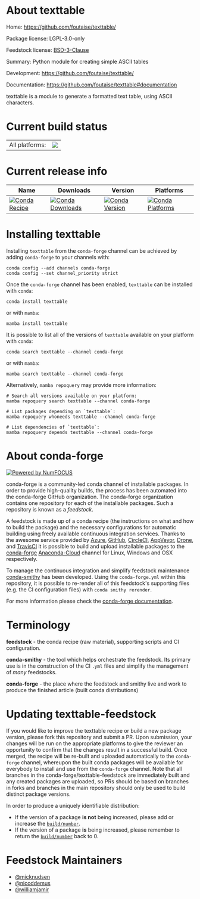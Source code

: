 About texttable
===============

Home: https://github.com/foutaise/texttable/

Package license: LGPL-3.0-only

Feedstock license: [BSD-3-Clause](https://github.com/conda-forge/texttable-feedstock/blob/main/LICENSE.txt)

Summary: Python module for creating simple ASCII tables

Development: https://github.com/foutaise/texttable/

Documentation: https://github.com/foutaise/texttable#documentation

texttable is a module to generate a formatted text table, using ASCII characters.

Current build status
====================


<table><tr><td>All platforms:</td>
    <td>
      <a href="https://dev.azure.com/conda-forge/feedstock-builds/_build/latest?definitionId=4600&branchName=main">
        <img src="https://dev.azure.com/conda-forge/feedstock-builds/_apis/build/status/texttable-feedstock?branchName=main">
      </a>
    </td>
  </tr>
</table>

Current release info
====================

| Name | Downloads | Version | Platforms |
| --- | --- | --- | --- |
| [![Conda Recipe](https://img.shields.io/badge/recipe-texttable-green.svg)](https://anaconda.org/conda-forge/texttable) | [![Conda Downloads](https://img.shields.io/conda/dn/conda-forge/texttable.svg)](https://anaconda.org/conda-forge/texttable) | [![Conda Version](https://img.shields.io/conda/vn/conda-forge/texttable.svg)](https://anaconda.org/conda-forge/texttable) | [![Conda Platforms](https://img.shields.io/conda/pn/conda-forge/texttable.svg)](https://anaconda.org/conda-forge/texttable) |

Installing texttable
====================

Installing `texttable` from the `conda-forge` channel can be achieved by adding `conda-forge` to your channels with:

```
conda config --add channels conda-forge
conda config --set channel_priority strict
```

Once the `conda-forge` channel has been enabled, `texttable` can be installed with `conda`:

```
conda install texttable
```

or with `mamba`:

```
mamba install texttable
```

It is possible to list all of the versions of `texttable` available on your platform with `conda`:

```
conda search texttable --channel conda-forge
```

or with `mamba`:

```
mamba search texttable --channel conda-forge
```

Alternatively, `mamba repoquery` may provide more information:

```
# Search all versions available on your platform:
mamba repoquery search texttable --channel conda-forge

# List packages depending on `texttable`:
mamba repoquery whoneeds texttable --channel conda-forge

# List dependencies of `texttable`:
mamba repoquery depends texttable --channel conda-forge
```


About conda-forge
=================

[![Powered by
NumFOCUS](https://img.shields.io/badge/powered%20by-NumFOCUS-orange.svg?style=flat&colorA=E1523D&colorB=007D8A)](https://numfocus.org)

conda-forge is a community-led conda channel of installable packages.
In order to provide high-quality builds, the process has been automated into the
conda-forge GitHub organization. The conda-forge organization contains one repository
for each of the installable packages. Such a repository is known as a *feedstock*.

A feedstock is made up of a conda recipe (the instructions on what and how to build
the package) and the necessary configurations for automatic building using freely
available continuous integration services. Thanks to the awesome service provided by
[Azure](https://azure.microsoft.com/en-us/services/devops/), [GitHub](https://github.com/),
[CircleCI](https://circleci.com/), [AppVeyor](https://www.appveyor.com/),
[Drone](https://cloud.drone.io/welcome), and [TravisCI](https://travis-ci.com/)
it is possible to build and upload installable packages to the
[conda-forge](https://anaconda.org/conda-forge) [Anaconda-Cloud](https://anaconda.org/)
channel for Linux, Windows and OSX respectively.

To manage the continuous integration and simplify feedstock maintenance
[conda-smithy](https://github.com/conda-forge/conda-smithy) has been developed.
Using the ``conda-forge.yml`` within this repository, it is possible to re-render all of
this feedstock's supporting files (e.g. the CI configuration files) with ``conda smithy rerender``.

For more information please check the [conda-forge documentation](https://conda-forge.org/docs/).

Terminology
===========

**feedstock** - the conda recipe (raw material), supporting scripts and CI configuration.

**conda-smithy** - the tool which helps orchestrate the feedstock.
                   Its primary use is in the construction of the CI ``.yml`` files
                   and simplify the management of *many* feedstocks.

**conda-forge** - the place where the feedstock and smithy live and work to
                  produce the finished article (built conda distributions)


Updating texttable-feedstock
============================

If you would like to improve the texttable recipe or build a new
package version, please fork this repository and submit a PR. Upon submission,
your changes will be run on the appropriate platforms to give the reviewer an
opportunity to confirm that the changes result in a successful build. Once
merged, the recipe will be re-built and uploaded automatically to the
`conda-forge` channel, whereupon the built conda packages will be available for
everybody to install and use from the `conda-forge` channel.
Note that all branches in the conda-forge/texttable-feedstock are
immediately built and any created packages are uploaded, so PRs should be based
on branches in forks and branches in the main repository should only be used to
build distinct package versions.

In order to produce a uniquely identifiable distribution:
 * If the version of a package **is not** being increased, please add or increase
   the [``build/number``](https://docs.conda.io/projects/conda-build/en/latest/resources/define-metadata.html#build-number-and-string).
 * If the version of a package **is** being increased, please remember to return
   the [``build/number``](https://docs.conda.io/projects/conda-build/en/latest/resources/define-metadata.html#build-number-and-string)
   back to 0.

Feedstock Maintainers
=====================

* [@micknudsen](https://github.com/micknudsen/)
* [@nicoddemus](https://github.com/nicoddemus/)
* [@williamjamir](https://github.com/williamjamir/)

